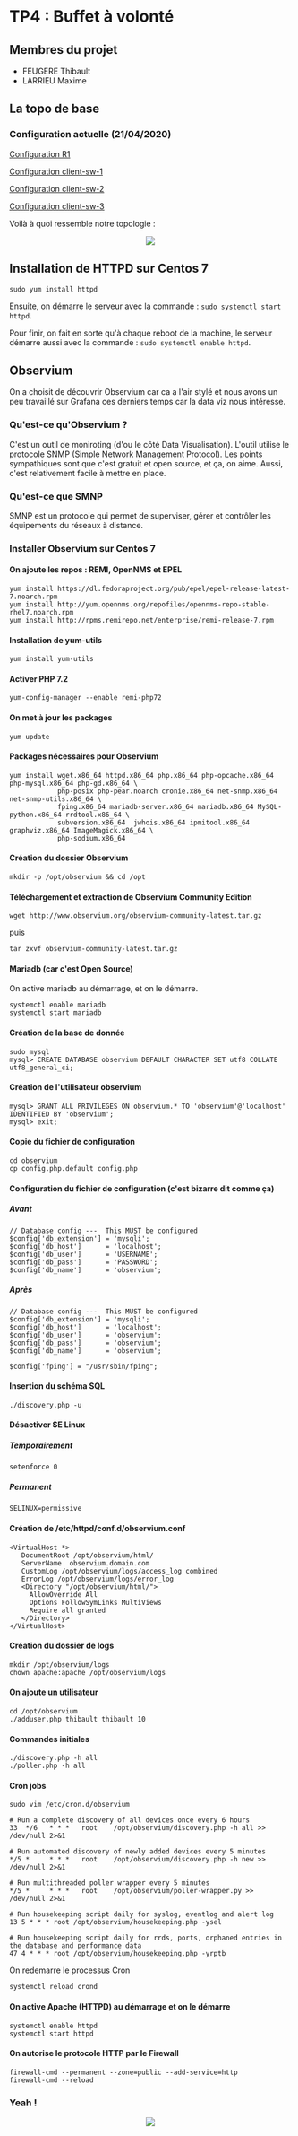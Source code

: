 # TP4 : Buffet à volonté

## Membres du projet

- FEUGERE Thibault
- LARRIEU Maxime

## La topo de base
### Configuration actuelle (21/04/2020)

[Configuration R1](router.txt)

[Configuration client-sw-1](client-sw1.txt)

[Configuration client-sw-2](client-sw2.txt)

[Configuration client-sw-3](client-sw3.txt)

Voilà à quoi ressemble notre topologie :

<div align="center"><img src="./screens/topo.png" /></div>

## Installation de HTTPD sur Centos 7

`sudo yum install httpd`

Ensuite, on démarre le serveur avec la commande : `sudo systemctl start httpd`.

Pour finir, on fait en sorte qu'à chaque reboot de la machine, le serveur démarre aussi avec la commande : `sudo systemctl enable httpd`.

## Observium

On a choisit de découvrir Observium car ca a l'air stylé et nous avons un peu travaillé sur Grafana ces derniers temps car la data viz nous intéresse.

### Qu'est-ce qu'Observium ?

C'est un outil de moniroting (d'ou le côté Data Visualisation). L'outil utilise le protocole SNMP (Simple Network Management Protocol). Les points sympathiques sont que c'est gratuit et open source, et ça, on aime. Aussi, c'est relativement facile à mettre en place.

### Qu'est-ce que SMNP

SMNP est un protocole qui permet de superviser, gérer et contrôler les équipements du réseaux à distance.

### Installer Observium sur Centos 7

#### On ajoute les repos : REMI, OpenNMS et EPEL

```
yum install https://dl.fedoraproject.org/pub/epel/epel-release-latest-7.noarch.rpm
yum install http://yum.opennms.org/repofiles/opennms-repo-stable-rhel7.noarch.rpm
yum install http://rpms.remirepo.net/enterprise/remi-release-7.rpm
```

#### Installation de yum-utils

`yum install yum-utils`

#### Activer PHP 7.2

`yum-config-manager --enable remi-php72`

#### On met à jour les packages

`yum update`

#### Packages nécessaires pour Observium

```
yum install wget.x86_64 httpd.x86_64 php.x86_64 php-opcache.x86_64 php-mysql.x86_64 php-gd.x86_64 \
            php-posix php-pear.noarch cronie.x86_64 net-snmp.x86_64 net-snmp-utils.x86_64 \
            fping.x86_64 mariadb-server.x86_64 mariadb.x86_64 MySQL-python.x86_64 rrdtool.x86_64 \
            subversion.x86_64  jwhois.x86_64 ipmitool.x86_64 graphviz.x86_64 ImageMagick.x86_64 \
            php-sodium.x86_64
```

#### Création du dossier Observium

`mkdir -p /opt/observium && cd /opt`

#### Téléchargement et extraction de Observium Community Edition

`wget http://www.observium.org/observium-community-latest.tar.gz`

puis

`tar zxvf observium-community-latest.tar.gz`

#### Mariadb (car c'est Open Source)

On active mariadb au démarrage, et on le démarre.

```
systemctl enable mariadb
systemctl start mariadb
```

#### Création de la base de donnée

```
sudo mysql
mysql> CREATE DATABASE observium DEFAULT CHARACTER SET utf8 COLLATE utf8_general_ci;
```

#### Création de l'utilisateur observium

```
mysql> GRANT ALL PRIVILEGES ON observium.* TO 'observium'@'localhost' IDENTIFIED BY 'observium';
mysql> exit;
```

#### Copie du fichier de configuration

```
cd observium
cp config.php.default config.php
```

#### Configuration du fichier de configuration (c'est bizarre dit comme ça)

##### Avant

```
// Database config ---  This MUST be configured
$config['db_extension'] = 'mysqli';
$config['db_host']      = 'localhost';
$config['db_user']      = 'USERNAME';
$config['db_pass']      = 'PASSWORD';
$config['db_name']      = 'observium';
```

##### Après

```
// Database config ---  This MUST be configured
$config['db_extension'] = 'mysqli';
$config['db_host']      = 'localhost';
$config['db_user']      = 'observium';
$config['db_pass']      = 'observium';
$config['db_name']      = 'observium';

$config['fping'] = "/usr/sbin/fping";
```

#### Insertion du schéma SQL

`./discovery.php -u`

#### Désactiver SE Linux

##### Temporairement

`setenforce 0`

##### Permanent

`SELINUX=permissive`

#### Création de /etc/httpd/conf.d/observium.conf

```
<VirtualHost *>
   DocumentRoot /opt/observium/html/
   ServerName  observium.domain.com
   CustomLog /opt/observium/logs/access_log combined
   ErrorLog /opt/observium/logs/error_log
   <Directory "/opt/observium/html/">
     AllowOverride All
     Options FollowSymLinks MultiViews
     Require all granted
   </Directory>
</VirtualHost>
```

#### Création du dossier de logs

```
mkdir /opt/observium/logs
chown apache:apache /opt/observium/logs
```

#### On ajoute un utilisateur

```
cd /opt/observium
./adduser.php thibault thibault 10
```

#### Commandes initiales

```
./discovery.php -h all
./poller.php -h all
```

#### Cron jobs

```
sudo vim /etc/cron.d/observium

# Run a complete discovery of all devices once every 6 hours
33  */6   * * *   root    /opt/observium/discovery.php -h all >> /dev/null 2>&1

# Run automated discovery of newly added devices every 5 minutes
*/5 *     * * *   root    /opt/observium/discovery.php -h new >> /dev/null 2>&1

# Run multithreaded poller wrapper every 5 minutes
*/5 *     * * *   root    /opt/observium/poller-wrapper.py >> /dev/null 2>&1

# Run housekeeping script daily for syslog, eventlog and alert log
13 5 * * * root /opt/observium/housekeeping.php -ysel

# Run housekeeping script daily for rrds, ports, orphaned entries in the database and performance data
47 4 * * * root /opt/observium/housekeeping.php -yrptb
```

On redemarre le processus Cron

`systemctl reload crond`

#### On active Apache (HTTPD) au démarrage et on le démarre

```
systemctl enable httpd
systemctl start httpd
```

#### On autorise le protocole HTTP par le Firewall

```
firewall-cmd --permanent --zone=public --add-service=http
firewall-cmd --reload
```

### Yeah !

<div align="center"><img src="./screens/observium_login.png" /></div>
